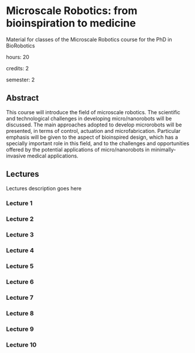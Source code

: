 # Microscale Robotics: from bioinspiration to medicine

Material for classes of the Microscale Robotics course for the PhD in BioRobotics

hours: 20

credits: 2

semester: 2

## Abstract

<!-- This course will introduce the students to the field of micro/nanorobotics, highlighting the main scientific and technological challenges in developing microscale robots. State-of-the-art actuation and control strategies will be discussed, and most relevant micro/nano-fabrication techniques will be presented. Particular emphasis will be given to the aspect of bioinspired design, which has a specially important role in this field, and to the challenges and opportunities offered by the potential applications of micro/nanorobots in minimally-invasive medical applications. -->

This course will introduce the field of microscale robotics. The scientific and technological challenges in developing micro/nanorobots will be discussed. The main approaches adopted to develop microrobots will be presented, in terms of control, actuation and microfabrication. Particular emphasis will be given to the aspect of bioinspired design, which has a specially important role in this field, and to the challenges and opportunities offered by the potential applications of micro/nanorobots in minimally-invasive medical applications.

## Lectures

Lectures description goes here

### Lecture 1

### Lecture 2

### Lecture 3

### Lecture 4

### Lecture 5

### Lecture 6

### Lecture 7

### Lecture 8

### Lecture 9

### Lecture 10
